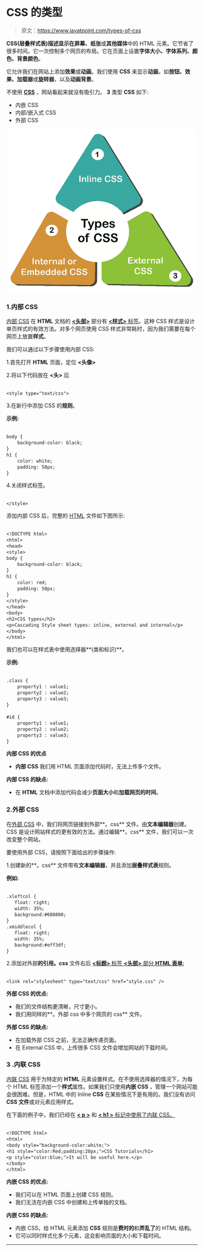 # CSS 的类型

> 原文：<https://www.javatpoint.com/types-of-css>

**CSS(层叠样式表)**描述显示在**屏幕、纸张**或**其他媒体**中的 HTML 元素。它节省了很多时间。它一次控制多个网页的布局。它在页面上设置**字体大小、字体系列、颜色、背景颜色**。

它允许我们在网站上添加**效果**或**动画**。我们使用 **CSS** 来显示**动画**，如**按钮、效果、加载器**或**旋转器**，以及**动画背景**。

不使用 [**CSS**](https://www.javatpoint.com/css-tutorial) ，网站看起来就没有吸引力。 **3** 类型 **CSS** 如下:

*   内嵌 CSS
*   内部/嵌入式 CSS
*   外部 CSS

![Types of CSS](img/be86abf20ad2badebbeb584e8fa22ab1.png)

### 1.内部 CSS

[内部 CSS](https://www.javatpoint.com/internal-css) 在 **HTML** 文档的 [**<头部>**](https://www.javatpoint.com/html-head) 部分有 [**<样式>** 标签](https://www.javatpoint.com/html-style)。这种 CSS 样式是设计单页样式的有效方法。对多个网页使用 CSS 样式非常耗时，因为我们需要在每个网页上放置**样式**。

我们可以通过以下步骤使用内部 CSS:

1.首先打开 **HTML** 页面，定位 **<头像>**

2.将以下代码放在 **<头>** 后

```

<style type="text/css">

```

3.在新行中添加 CSS 的**规则**。

**示例:**

```

body {
    background-color: black;
}
h1 {
    color: white;
    padding: 50px;
}

```

4.关闭样式标签。

```

</style>

```

添加内部 CSS 后，完整的 [HTML](https://www.javatpoint.com/html-tutorial) 文件如下图所示:

```

<!DOCTYPE html>
<html>
<head>
<style>
body {
    background-color: black;
}
h1 {
    color: red;
    padding: 50px;
} 
</style>
</head>
<body>
<h2>CSS types</h2>
<p>Cascading Style sheet types: inline, external and internal</p>
</body>
</html>

```

我们也可以在样式表中使用选择器**(类和标识)**。

**示例:**

```

.class {
    property1 : value1; 
    property2 : value2; 
    property3 : value3; 
}

#id {
    property1 : value1; 
    property2 : value2; 
    property3 : value3; 
}

```

**内部 CSS 的优点**

*   **内部 CSS** 我们用 HTML 页面添加代码时，无法上传多个文件。

**内部 CSS 的缺点:**

*   在 **HTML** 文档中添加代码会减少**页面大小**和**加载网页的时间**。

### 2.外部 CSS

在[外部 CSS](https://www.javatpoint.com/external-css) 中，我们将网页链接到外部**。css** 文件。由**文本编辑器**创建。CSS 是设计网站样式的更有效的方法。通过编辑**。css** 文件，我们可以一次改变整个网站。

要使用外部 CSS，请按照下面给出的步骤操作:

1.创建新的**。css** 文件带有**文本编辑器**，并且添加**层叠样式表**规则。

**例如:**

```

.xleftcol {
   float: right;
   width: 35%;
   background:#608800;
}
.xmiddlecol {
   float: right;
   width: 35%;
   background:#eff3df;
}

```

2.添加对外部**的引用。css** 文件右后 [**<标题>** 标签 **<头部>** 部分 **HTML 表单**:](https://www.javatpoint.com/html-title)

```

<link rel="stylesheet" type="text/css" href="style.css" />

```

**外部 CSS 的优点:**

*   我们的文件结构更清晰，尺寸更小。
*   我们用同样的**。外部 css 中多个网页的 css** 文件。

**外部 CSS 的缺点:**

*   在加载外部 CSS 之前，无法正确传递页面。
*   在 External CSS 中，上传很多 CSS 文件会增加网站的下载时间。

### 3 .内联 CSS

[内联 CSS](https://www.javatpoint.com/inline-css) 用于为特定的 **HTML** 元素设置样式。在不使用选择器的情况下，为每个 HTML 标签添加一个**样式**属性。如果我们只使用**内嵌 CSS** ，管理一个网站可能会很困难。但是，HTML 中的 Inline **CSS** 在某些情况下是有用的。我们没有访问 **CSS 文件**或对元素应用样式。

在下面的例子中，我们已经在 [**< p >**](https://www.javatpoint.com/html-paragraph) 和 [**< h1 >** 标记中使用了内联 CSS。](https://www.javatpoint.com/html-heading)

```

<!DOCTYPE html>
<html>
<body style="background-color:white;">
<h1 style="color:Red;padding:20px;">CSS Tutorials</h1>
<p style="color:blue;">It will be useful here.</p>
</body>
</html>

```

**内嵌 CSS 的优点:**

*   我们可以在 HTML 页面上创建 CSS 规则。
*   我们无法在内嵌 CSS 中创建和上传单独的文档。

**内嵌 CSS 的缺点:**

*   内嵌 CSS，给 HTML 元素添加 **CSS** 规则是**费时的**和**弄乱了**的 HTML 结构。
*   它可以同时样式化多个元素，这会影响页面的大小和下载时间。

* * *